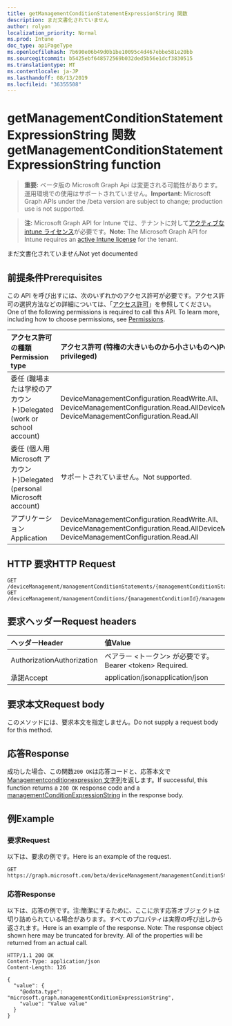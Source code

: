 ```yaml
---
title: getManagementConditionStatementExpressionString 関数
description: まだ文書化されていません
author: rolyon
localization_priority: Normal
ms.prod: Intune
doc_type: apiPageType
ms.openlocfilehash: 7b690e06b49d0b1be10095c4d467ebbe581e20bb
ms.sourcegitcommit: b5425ebf648572569b032ded5b56e1dcf3830515
ms.translationtype: MT
ms.contentlocale: ja-JP
ms.lasthandoff: 08/13/2019
ms.locfileid: "36355508"
---
```

# <a name="getmanagementconditionstatementexpressionstring-function"></a><span data-ttu-id="31548-103">getManagementConditionStatementExpressionString 関数</span><span class="sxs-lookup"><span data-stu-id="31548-103">getManagementConditionStatementExpressionString function</span></span>

> <span data-ttu-id="31548-104">**重要:** ベータ版の Microsoft Graph Api は変更される可能性があります。運用環境での使用はサポートされていません。</span><span class="sxs-lookup"><span data-stu-id="31548-104">**Important:** Microsoft Graph APIs under the /beta version are subject to change; production use is not supported.</span></span>

> <span data-ttu-id="31548-105">**注:** Microsoft Graph API for Intune では、テナントに対して[アクティブな intune ライセンス](https://go.microsoft.com/fwlink/?linkid=839381)が必要です。</span><span class="sxs-lookup"><span data-stu-id="31548-105">**Note:** The Microsoft Graph API for Intune requires an [active Intune license](https://go.microsoft.com/fwlink/?linkid=839381) for the tenant.</span></span>

<span data-ttu-id="31548-106">まだ文書化されていません</span><span class="sxs-lookup"><span data-stu-id="31548-106">Not yet documented</span></span>

## <a name="prerequisites"></a><span data-ttu-id="31548-107">前提条件</span><span class="sxs-lookup"><span data-stu-id="31548-107">Prerequisites</span></span>
<span data-ttu-id="31548-p101">この API を呼び出すには、次のいずれかのアクセス許可が必要です。アクセス許可の選択方法などの詳細については、「[アクセス許可](/graph/permissions-reference)」を参照してください。</span><span class="sxs-lookup"><span data-stu-id="31548-p101">One of the following permissions is required to call this API. To learn more, including how to choose permissions, see [Permissions](/graph/permissions-reference).</span></span>

|<span data-ttu-id="31548-110">アクセス許可の種類</span><span class="sxs-lookup"><span data-stu-id="31548-110">Permission type</span></span>|<span data-ttu-id="31548-111">アクセス許可 (特権の大きいものから小さいものへ)</span><span class="sxs-lookup"><span data-stu-id="31548-111">Permissions (from most to least privileged)</span></span>|
|:---|:---|
|<span data-ttu-id="31548-112">委任 (職場または学校のアカウント)</span><span class="sxs-lookup"><span data-stu-id="31548-112">Delegated (work or school account)</span></span>|<span data-ttu-id="31548-113">DeviceManagementConfiguration.ReadWrite.All、DeviceManagementConfiguration.Read.All</span><span class="sxs-lookup"><span data-stu-id="31548-113">DeviceManagementConfiguration.ReadWrite.All, DeviceManagementConfiguration.Read.All</span></span>|
|<span data-ttu-id="31548-114">委任 (個人用 Microsoft アカウント)</span><span class="sxs-lookup"><span data-stu-id="31548-114">Delegated (personal Microsoft account)</span></span>|<span data-ttu-id="31548-115">サポートされていません。</span><span class="sxs-lookup"><span data-stu-id="31548-115">Not supported.</span></span>|
|<span data-ttu-id="31548-116">アプリケーション</span><span class="sxs-lookup"><span data-stu-id="31548-116">Application</span></span>|<span data-ttu-id="31548-117">DeviceManagementConfiguration.ReadWrite.All、DeviceManagementConfiguration.Read.All</span><span class="sxs-lookup"><span data-stu-id="31548-117">DeviceManagementConfiguration.ReadWrite.All, DeviceManagementConfiguration.Read.All</span></span>|

## <a name="http-request"></a><span data-ttu-id="31548-118">HTTP 要求</span><span class="sxs-lookup"><span data-stu-id="31548-118">HTTP Request</span></span>
<!-- {
  "blockType": "ignored"
}
-->
``` http
GET /deviceManagement/managementConditionStatements/{managementConditionStatementId}/getManagementConditionStatementExpressionString
GET /deviceManagement/managementConditions/{managementConditionId}/managementConditionStatements/{managementConditionStatementId}/getManagementConditionStatementExpressionString
```

## <a name="request-headers"></a><span data-ttu-id="31548-119">要求ヘッダー</span><span class="sxs-lookup"><span data-stu-id="31548-119">Request headers</span></span>
|<span data-ttu-id="31548-120">ヘッダー</span><span class="sxs-lookup"><span data-stu-id="31548-120">Header</span></span>|<span data-ttu-id="31548-121">値</span><span class="sxs-lookup"><span data-stu-id="31548-121">Value</span></span>|
|:---|:---|
|<span data-ttu-id="31548-122">Authorization</span><span class="sxs-lookup"><span data-stu-id="31548-122">Authorization</span></span>|<span data-ttu-id="31548-123">ベアラー &lt;トークン&gt; が必要です。</span><span class="sxs-lookup"><span data-stu-id="31548-123">Bearer &lt;token&gt; Required.</span></span>|
|<span data-ttu-id="31548-124">承諾</span><span class="sxs-lookup"><span data-stu-id="31548-124">Accept</span></span>|<span data-ttu-id="31548-125">application/json</span><span class="sxs-lookup"><span data-stu-id="31548-125">application/json</span></span>|

## <a name="request-body"></a><span data-ttu-id="31548-126">要求本文</span><span class="sxs-lookup"><span data-stu-id="31548-126">Request body</span></span>
<span data-ttu-id="31548-127">このメソッドには、要求本文を指定しません。</span><span class="sxs-lookup"><span data-stu-id="31548-127">Do not supply a request body for this method.</span></span>

## <a name="response"></a><span data-ttu-id="31548-128">応答</span><span class="sxs-lookup"><span data-stu-id="31548-128">Response</span></span>
<span data-ttu-id="31548-129">成功した場合、この関数`200 OK`は応答コードと、応答本文で[Managementconditionexpression 文字列](../resources/intune-fencing-managementconditionexpressionstring.md)を返します。</span><span class="sxs-lookup"><span data-stu-id="31548-129">If successful, this function returns a `200 OK` response code and a [managementConditionExpressionString](../resources/intune-fencing-managementconditionexpressionstring.md) in the response body.</span></span>

## <a name="example"></a><span data-ttu-id="31548-130">例</span><span class="sxs-lookup"><span data-stu-id="31548-130">Example</span></span>

### <a name="request"></a><span data-ttu-id="31548-131">要求</span><span class="sxs-lookup"><span data-stu-id="31548-131">Request</span></span>
<span data-ttu-id="31548-132">以下は、要求の例です。</span><span class="sxs-lookup"><span data-stu-id="31548-132">Here is an example of the request.</span></span>
``` http
GET https://graph.microsoft.com/beta/deviceManagement/managementConditionStatements/{managementConditionStatementId}/getManagementConditionStatementExpressionString
```

### <a name="response"></a><span data-ttu-id="31548-133">応答</span><span class="sxs-lookup"><span data-stu-id="31548-133">Response</span></span>
<span data-ttu-id="31548-p102">以下は、応答の例です。注:簡潔にするために、ここに示す応答オブジェクトは切り詰められている場合があります。すべてのプロパティは実際の呼び出しから返されます。</span><span class="sxs-lookup"><span data-stu-id="31548-p102">Here is an example of the response. Note: The response object shown here may be truncated for brevity. All of the properties will be returned from an actual call.</span></span>
``` http
HTTP/1.1 200 OK
Content-Type: application/json
Content-Length: 126

{
  "value": {
    "@odata.type": "microsoft.graph.managementConditionExpressionString",
    "value": "Value value"
  }
}
```






